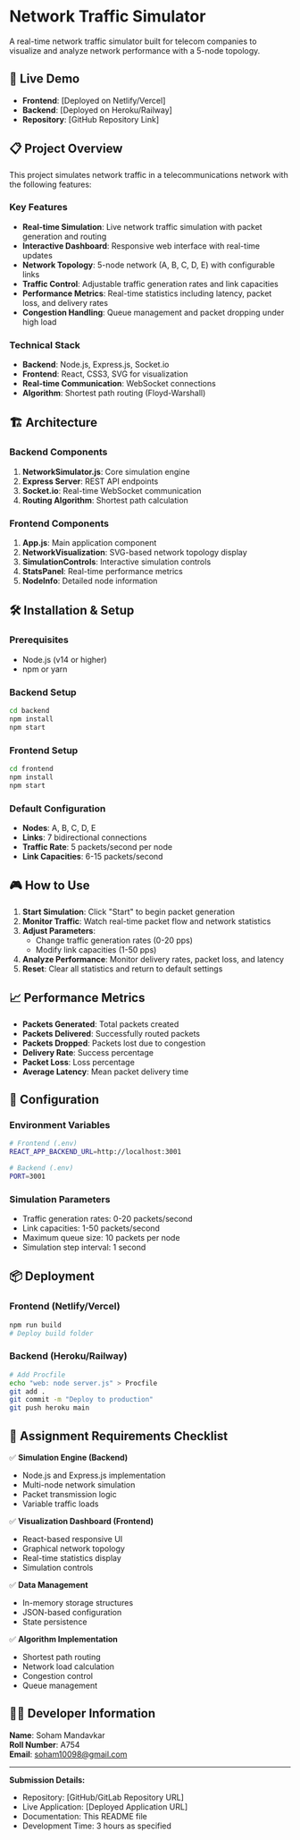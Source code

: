 # Network Traffic Simulator

A real-time network traffic simulator built for telecom companies to visualize and analyze network performance with a 5-node topology.

## 🚀 Live Demo

-   **Frontend**: [Deployed on Netlify/Vercel]
-   **Backend**: [Deployed on Heroku/Railway]
-   **Repository**: [GitHub Repository Link]

## 📋 Project Overview

This project simulates network traffic in a telecommunications network with the following features:

### Key Features

-   **Real-time Simulation**: Live network traffic simulation with packet generation and routing
-   **Interactive Dashboard**: Responsive web interface with real-time updates
-   **Network Topology**: 5-node network (A, B, C, D, E) with configurable links
-   **Traffic Control**: Adjustable traffic generation rates and link capacities
-   **Performance Metrics**: Real-time statistics including latency, packet loss, and delivery rates
-   **Congestion Handling**: Queue management and packet dropping under high load

### Technical Stack

-   **Backend**: Node.js, Express.js, Socket.io
-   **Frontend**: React, CSS3, SVG for visualization
-   **Real-time Communication**: WebSocket connections
-   **Algorithm**: Shortest path routing (Floyd-Warshall)

## 🏗️ Architecture

### Backend Components

1. **NetworkSimulator.js**: Core simulation engine
2. **Express Server**: REST API endpoints
3. **Socket.io**: Real-time WebSocket communication
4. **Routing Algorithm**: Shortest path calculation

### Frontend Components

1. **App.js**: Main application component
2. **NetworkVisualization**: SVG-based network topology display
3. **SimulationControls**: Interactive simulation controls
4. **StatsPanel**: Real-time performance metrics
5. **NodeInfo**: Detailed node information

## 🛠️ Installation & Setup

### Prerequisites

-   Node.js (v14 or higher)
-   npm or yarn

### Backend Setup

```bash
cd backend
npm install
npm start
```

### Frontend Setup

```bash
cd frontend
npm install
npm start
```

### Default Configuration

-   **Nodes**: A, B, C, D, E
-   **Links**: 7 bidirectional connections
-   **Traffic Rate**: 5 packets/second per node
-   **Link Capacities**: 6-15 packets/second

## 🎮 How to Use

1. **Start Simulation**: Click "Start" to begin packet generation
2. **Monitor Traffic**: Watch real-time packet flow and network statistics
3. **Adjust Parameters**:
    - Change traffic generation rates (0-20 pps)
    - Modify link capacities (1-50 pps)
4. **Analyze Performance**: Monitor delivery rates, packet loss, and latency
5. **Reset**: Clear all statistics and return to default settings

## 📈 Performance Metrics

-   **Packets Generated**: Total packets created
-   **Packets Delivered**: Successfully routed packets
-   **Packets Dropped**: Packets lost due to congestion
-   **Delivery Rate**: Success percentage
-   **Packet Loss**: Loss percentage
-   **Average Latency**: Mean packet delivery time

## 🔧 Configuration

### Environment Variables

```bash
# Frontend (.env)
REACT_APP_BACKEND_URL=http://localhost:3001

# Backend (.env)
PORT=3001
```

### Simulation Parameters

-   Traffic generation rates: 0-20 packets/second
-   Link capacities: 1-50 packets/second
-   Maximum queue size: 10 packets per node
-   Simulation step interval: 1 second

## 📦 Deployment

### Frontend (Netlify/Vercel)

```bash
npm run build
# Deploy build folder
```

### Backend (Heroku/Railway)

```bash
# Add Procfile
echo "web: node server.js" > Procfile
git add .
git commit -m "Deploy to production"
git push heroku main
```

## 📝 Assignment Requirements Checklist

✅ **Simulation Engine (Backend)**

-   Node.js and Express.js implementation
-   Multi-node network simulation
-   Packet transmission logic
-   Variable traffic loads

✅ **Visualization Dashboard (Frontend)**

-   React-based responsive UI
-   Graphical network topology
-   Real-time statistics display
-   Simulation controls

✅ **Data Management**

-   In-memory storage structures
-   JSON-based configuration
-   State persistence

✅ **Algorithm Implementation**

-   Shortest path routing
-   Network load calculation
-   Congestion control
-   Queue management

## 👨‍💻 Developer Information

**Name**: Soham Mandavkar  
**Roll Number**: A754  
**Email**: soham10098@gmail.com

---

**Submission Details:**

-   Repository: [GitHub/GitLab Repository URL]
-   Live Application: [Deployed Application URL]
-   Documentation: This README file
-   Development Time: 3 hours as specified
